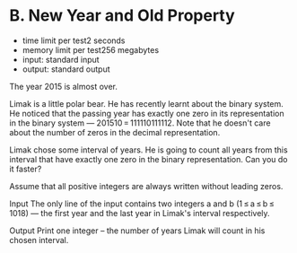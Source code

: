 
# B. New Year and Old Property
- time limit per test2 seconds
- memory limit per test256 megabytes
- input: standard input
- output: standard output

The year 2015 is almost over.

Limak is a little polar bear. He has recently learnt about the binary system. He noticed that the passing year has exactly one zero in its representation in the binary system — 201510 = 111110111112. Note that he doesn't care about the number of zeros in the decimal representation.

Limak chose some interval of years. He is going to count all years from this interval that have exactly one zero in the binary representation. Can you do it faster?

Assume that all positive integers are always written without leading zeros.

Input
The only line of the input contains two integers a and b (1 ≤ a ≤ b ≤ 1018) — the first year and the last year in Limak's interval respectively.

Output
Print one integer – the number of years Limak will count in his chosen interval.